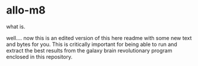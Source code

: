 # allo-m8
what is.


well.... now this is an edited version of this here readme with some new text and bytes for you. This is critically important for being able to run and extract the best results from the galaxy brain revolutionary program enclosed in this repository.

